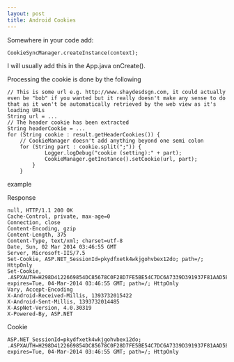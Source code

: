 ```yaml
---
layout: post
title: Android Cookies
---
```

Somewhere in your code add:

	CookieSyncManager.createInstance(context);

I will usually add this in the App.java onCreate().

Processing the cookie is done by the following


    // This is some url e.g. http://www.shaydesdsgn.com, it could actually even be "bob" if you wanted but it really doesn't make any sense to do that as it won't be automatically retrieved by the web view as it's loading URLs
    String url = ...
    // The header cookie has been extracted
    String headerCookie = ...
	for (String cookie : result.getHeaderCookies()) {
		// CookieManager doesn't add anything beyond one semi colon
		for (String part : cookie.split(";")) {
				Logger.logDebug("cookie (setting):" + part);
				CookieManager.getInstance().setCookie(url, part);
			}
        }

example

Response

	null, HTTP/1.1 200 OK
    Cache-Control, private, max-age=0
    Connection, close
    Content-Encoding, gzip
    Content-Length, 375
    Content-Type, text/xml; charset=utf-8
    Date, Sun, 02 Mar 2014 03:46:55 GMT
    Server, Microsoft-IIS/7.5
    Set-Cookie, ASP.NET_SessionId=pkydfxetk4wkjgohvbex12do; path=/; HttpOnly
    Set-Cookie, .ASPXAUTH=H298D4122669854DC85678C0F28D7FE5BE54C7DC6A7339D391937F81AAD5E3A654E94F390E6867B88AF0CE78294A1ABC14FCF7A76DED5DDD63B2476ADF47E808C0837BABC698CCA744091C38965540F0C858BD181F498AB8FB619079724852963631E0E1550DD1E2C003877382176A791427B12D1C84E2170FDA77CE2A29AEG2; expires=Tue, 04-Mar-2014 03:46:55 GMT; path=/; HttpOnly
    Vary, Accept-Encoding
    X-Android-Received-Millis, 1393732015422
    X-Android-Sent-Millis, 1393732014485
    X-AspNet-Version, 4.0.30319
    X-Powered-By, ASP.NET

Cookie

    ASP.NET_SessionId=pkydfxetk4wkjgohvbex12do; .ASPXAUTH=H298D4122669854DC85678C0F28D7FE5BE54C7DC6A7339D391937F81AAD5E3A654E94F390E6867B88AF0CE78294A1ABC14FCF7A76DED5DDD63B2476ADF47E808C0837BABC698CCA744091C38965540F0C858BD181F498AB8FB619079724852963631E0E1550DD1E2C003877382176A791427B12D1C84E2170FDA77CE2A29AEG2; expires=Tue, 04-Mar-2014 03:46:55 GMT; path=/; HttpOnly
